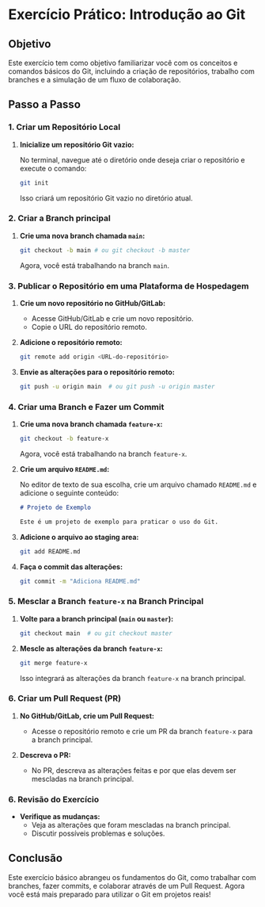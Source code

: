 # Exercício Prático: Introdução ao Git

## Objetivo
Este exercício tem como objetivo familiarizar você com os conceitos e comandos básicos do Git, incluindo a criação de repositórios, trabalho com branches e a simulação de um fluxo de colaboração.

## Passo a Passo

### 1. Criar um Repositório Local
1. **Inicialize um repositório Git vazio:**

   No terminal, navegue até o diretório onde deseja criar o repositório e execute o comando:
   ```bash
   git init
   ```
   Isso criará um repositório Git vazio no diretório atual.

### 2. Criar a Branch principal
1. **Crie uma nova branch chamada `main`:**
   ```bash
   git checkout -b main # ou git checkout -b master
   ```
   Agora, você está trabalhando na branch `main`.

### 3. Publicar o Repositório em uma Plataforma de Hospedagem
1. **Crie um novo repositório no GitHub/GitLab:**
   - Acesse GitHub/GitLab e crie um novo repositório.
   - Copie o URL do repositório remoto.

2. **Adicione o repositório remoto:**
   ```bash
   git remote add origin <URL-do-repositório>
   ```

3. **Envie as alterações para o repositório remoto:**
   ```bash
   git push -u origin main  # ou git push -u origin master
   ```

### 4. Criar uma Branch e Fazer um Commit
1. **Crie uma nova branch chamada `feature-x`:**
   ```bash
   git checkout -b feature-x
   ```
   Agora, você está trabalhando na branch `feature-x`.

2. **Crie um arquivo `README.md`:**

   No editor de texto de sua escolha, crie um arquivo chamado `README.md` e adicione o seguinte conteúdo:

   ```markdown
   # Projeto de Exemplo

   Este é um projeto de exemplo para praticar o uso do Git.
   ```

3. **Adicione o arquivo ao staging area:**
   ```bash
   git add README.md
   ```

4. **Faça o commit das alterações:**
   ```bash
   git commit -m "Adiciona README.md"
   ```

### 5. Mesclar a Branch `feature-x` na Branch Principal
1. **Volte para a branch principal (`main` ou `master`):**
   ```bash
   git checkout main  # ou git checkout master
   ```

2. **Mescle as alterações da branch `feature-x`:**
   ```bash
   git merge feature-x
   ```

   Isso integrará as alterações da branch `feature-x` na branch principal.

### 6. Criar um Pull Request (PR)
1. **No GitHub/GitLab, crie um Pull Request:**
   - Acesse o repositório remoto e crie um PR da branch `feature-x` para a branch principal.

2. **Descreva o PR:**
   - No PR, descreva as alterações feitas e por que elas devem ser mescladas na branch principal.

### 6. Revisão do Exercício
- **Verifique as mudanças:**
   - Veja as alterações que foram mescladas na branch principal.
   - Discutir possíveis problemas e soluções.

## Conclusão
Este exercício básico abrangeu os fundamentos do Git, como trabalhar com branches, fazer commits, e colaborar através de um Pull Request. Agora você está mais preparado para utilizar o Git em projetos reais!

